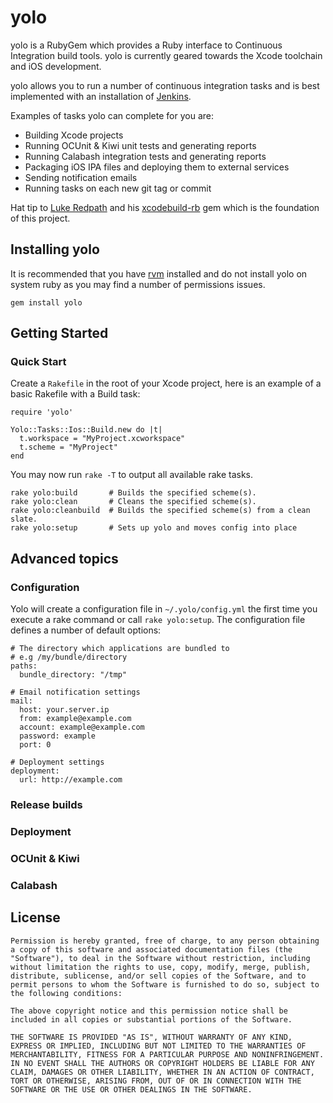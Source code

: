 yolo
====

yolo is a RubyGem which provides a Ruby interface to Continuous Integration build tools. yolo is currently geared towards the Xcode toolchain and iOS development.  

yolo allows you to run a number of continuous integration tasks and is best implemented with an installation of [Jenkins](http://jenkins-ci.org/). 

Examples of tasks yolo can complete for you are:
* Building Xcode projects
* Running OCUnit & Kiwi unit tests and generating reports
* Running Calabash integration tests and generating reports
* Packaging iOS IPA files and deploying them to external services
* Sending notification emails
* Running tasks on each new git tag or commit

Hat tip to [Luke Redpath](https://github.com/lukeredpath) and his [xcodebuild-rb](https://github.com/lukeredpath/xcodebuild-rb) gem which is the foundation of this project.

## Installing yolo

It is recommended that you have [rvm](https://rvm.io/) installed and do not install yolo on system ruby as you may find a number of permissions issues.

    gem install yolo

## Getting Started

### Quick Start
Create a `Rakefile` in the root of your Xcode project, here is an example of a basic Rakefile with a Build task:

    require 'yolo'

    Yolo::Tasks::Ios::Build.new do |t|
      t.workspace = "MyProject.xcworkspace"
      t.scheme = "MyProject"
    end

You may now run `rake -T` to output all available rake tasks. 

    rake yolo:build       # Builds the specified scheme(s).
    rake yolo:clean       # Cleans the specified scheme(s).
    rake yolo:cleanbuild  # Builds the specified scheme(s) from a clean slate.
    rake yolo:setup       # Sets up yolo and moves config into place

## Advanced topics

### Configuration

Yolo will create a configuration file in `~/.yolo/config.yml` the first time you execute a rake command or call `rake yolo:setup`. The configuration file defines a number of default options:

    # The directory which applications are bundled to
    # e.g /my/bundle/directory
    paths:
      bundle_directory: "/tmp"

    # Email notification settings
    mail:
      host: your.server.ip
      from: example@example.com
      account: example@example.com
      password: example
      port: 0

    # Deployment settings
    deployment:
      url: http://example.com

### Release builds

### Deployment

### OCUnit & Kiwi

### Calabash

## License 

    Permission is hereby granted, free of charge, to any person obtaining a copy of this software and associated documentation files (the "Software"), to deal in the Software without restriction, including without limitation the rights to use, copy, modify, merge, publish, distribute, sublicense, and/or sell copies of the Software, and to permit persons to whom the Software is furnished to do so, subject to the following conditions:

    The above copyright notice and this permission notice shall be included in all copies or substantial portions of the Software.

    THE SOFTWARE IS PROVIDED "AS IS", WITHOUT WARRANTY OF ANY KIND, EXPRESS OR IMPLIED, INCLUDING BUT NOT LIMITED TO THE WARRANTIES OF MERCHANTABILITY, FITNESS FOR A PARTICULAR PURPOSE AND NONINFRINGEMENT. IN NO EVENT SHALL THE AUTHORS OR COPYRIGHT HOLDERS BE LIABLE FOR ANY CLAIM, DAMAGES OR OTHER LIABILITY, WHETHER IN AN ACTION OF CONTRACT, TORT OR OTHERWISE, ARISING FROM, OUT OF OR IN CONNECTION WITH THE SOFTWARE OR THE USE OR OTHER DEALINGS IN THE SOFTWARE.
